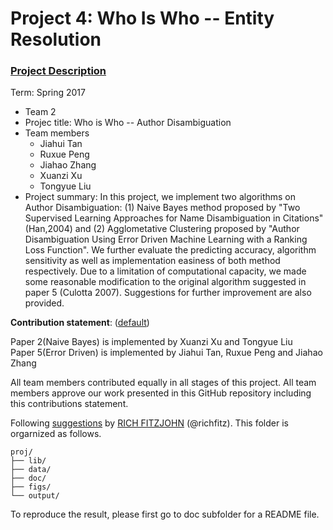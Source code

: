 # Project 4: Who Is Who -- Entity Resolution

### [Project Description](doc/project4_desc.md)

Term: Spring 2017

+ Team 2
+ Projec title: Who is Who -- Author Disambiguation
+ Team members
	+ Jiahui Tan
	+ Ruxue Peng
	+ Jiahao Zhang
	+ Xuanzi Xu
	+ Tongyue Liu
+ Project summary: In this project, we implement two algorithms on Author Disambiguation: (1) Naive Bayes method proposed by "Two Supervised Learning Approaches for Name Disambiguation in Citations" (Han,2004) and (2) Agglometative Clustering proposed by "Author Disambiguation Using Error Driven Machine Learning with a Ranking Loss Function". We further evaluate the predicting accuracy, algorithm sensitivity as well as implementation easiness of both method respectively. Due to a limitation of computational capacity, we made some reasonable modification to the original algorithm suggested in paper 5 (Culotta 2007). Suggestions for further improvement are also provided.
	
**Contribution statement**: ([default](doc/a_note_on_contributions.md)) 

Paper 2(Naive Bayes) is implemented by Xuanzi Xu and Tongyue Liu   
Paper 5(Error Driven) is implemented by Jiahui Tan, Ruxue Peng and Jiahao Zhang

All team members contributed equally in all stages of this project. All team members approve our work presented in this GitHub repository including this contributions statement. 

Following [suggestions](http://nicercode.github.io/blog/2013-04-05-projects/) by [RICH FITZJOHN](http://nicercode.github.io/about/#Team) (@richfitz). This folder is orgarnized as follows.

```
proj/
├── lib/
├── data/
├── doc/
├── figs/
└── output/
```

To reproduce the result, please first go to doc subfolder for a README file.
